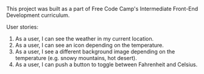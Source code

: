 This project was built as a part of Free Code Camp's Intermediate Front-End Development curriculum.

User stories:

1. As a user, I can see the weather in my current location. 
2. As a user, I can see an icon depending on the temperature. 
3. As a user, I see a different background image depending on the temperature (e.g. snowy mountains, hot desert). 
4. As a user, I can push a button to toggle between Fahrenheit and Celsius.